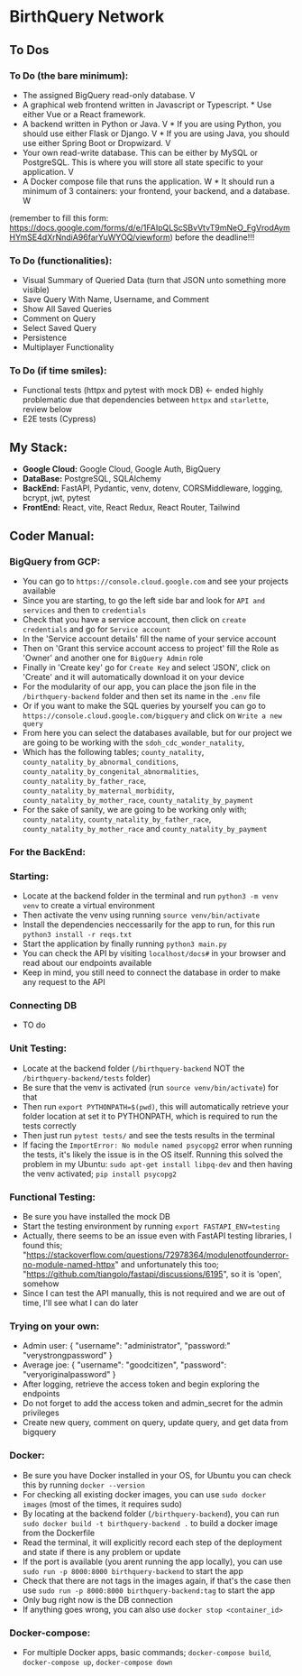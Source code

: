 # BirthQuery Network


## To Dos

### To Do (the bare minimum):
  *  The assigned BigQuery read-only database. V
  *  A graphical web frontend written in Javascript or Typescript. 
    *  Use either Vue or a React framework. 
  *  A backend written in Python or Java. V
    *  If you are using Python, you should use either Flask or Django. V
    *  If you are using Java, you should use either Spring Boot or Dropwizard. V
  *  Your own read-write database. This can be either by MySQL or PostgreSQL. This is where you will store all state specific to your application. V
  *  A Docker compose file that runs the application. W
    *  It should run a minimum of 3 containers: your frontend, your backend, and a database. W

(remember to fill this form: https://docs.google.com/forms/d/e/1FAIpQLScSBvVtvT9mNeO_FgVrodAymHYmSE4dXrNndiA96farYuWYOQ/viewform) before the deadline!!!


### To Do (functionalities):
  *  Visual Summary of Queried Data (turn that JSON unto something more visible)
  *  Save Query With Name, Username, and Comment
  *  Show All Saved Queries
  *  Comment on Query
  *  Select Saved Query
  *  Persistence
  *  Multiplayer Functionality


### To Do (if time smiles):
  *  Functional tests (httpx and pytest with mock DB) <- ended highly problematic due that dependencies between `httpx` and `starlette`, review below
  *  E2E tests (Cypress)


## My Stack:

  *  **Google Cloud:** Google Cloud, Google Auth, BigQuery
  *  **DataBase:** PostgreSQL, SQLAlchemy
  *  **BackEnd:** FastAPI, Pydantic, venv, dotenv, CORSMiddleware, logging, bcrypt, jwt, pytest
  *  **FrontEnd:** React, vite, React Redux, React Router, Tailwind
  

## Coder Manual:

### BigQuery from GCP:
  *  You can go to `https://console.cloud.google.com` and see your projects available
  *  Since you are starting, to go the left side bar and look for `API and services` and then to `credentials`
  *  Check that you have a service account, then click on `create credentials` and go for `Service account`
  *  In the 'Service account details' fill the name of your service account
  *  Then on 'Grant this service account access to project' fill the Role as 'Owner' and another one for
  `BigQuery Admin` role
  *  Finally in 'Create key' go for `Create Key` and select 'JSON', click on 'Create' and it will automatically download it on your device
  *  For the modularity of our app, you can place the json file in the `/birthquery-backend` folder and then set its name in the `.env` file
  *  Or if you want to make the SQL queries by yourself you can go to `https://console.cloud.google.com/bigquery` and click on `Write a new query`
  *  From here you can select the databases available, but for our project we are going to be working with the `sdoh_cdc_wonder_natality`,
  *  Which has the following tables; `county_natality`, `county_natality_by_abnormal_conditions`, `county_natality_by_congenital_abnormalities`, `county_natality_by_father_race`, `county_natality_by_maternal_morbidity`, `county_natality_by_mother_race`, `county_natality_by_payment`
  *  For the sake of sanity, we are going to be working only with; `county_natality`, `county_natality_by_father_race`, `county_natality_by_mother_race` and `county_natality_by_payment`

### For the BackEnd:

### Starting:
  *  Locate at the backend folder in the terminal and run `python3 -m venv venv` to create a virtual environment
  *  Then activate the venv using running `source venv/bin/activate`
  *  Install the dependencies neccessarily for the app to run, for this run `python3 install -r reqs.txt`
  *  Start the application by finally running `python3 main.py`
  *  You can check the API by visiting `localhost/docs#` in your browser and read about our endpoints available
  *  Keep in mind, you still need to connect the database in order to make any request to the API

### Connecting DB
  *  TO do

### Unit Testing:
  *  Locate at the backend folder (`/birthquery-backend` NOT the `/birthquery-backend/tests` folder)
  *  Be sure that the venv is activated (run `source venv/bin/activate`) for that
  *  Then run `export PYTHONPATH=$(pwd)`, this will automatically retrieve your folder location at set it to PYTHONPATH,
  which is required to run the tests correctly
  *  Then just run `pytest tests/` and see the tests results in the terminal
  *  If facing the `ImportError: No module named psycopg2` error when running the tests, it's likely the issue is in the OS itself. Running this solved the problem in my Ubuntu: `sudo apt-get install libpq-dev`
and then having the venv activated; `pip install psycopg2`
  
### Functional Testing:
  *  Be sure you have installed the mock DB
  *  Start the testing environment by running `export FASTAPI_ENV=testing`
  *  Actually, there seems to be an issue even with FastAPI testing libraries, I found this; "https://stackoverflow.com/questions/72978364/modulenotfounderror-no-module-named-httpx" and unfortunately this too; "https://github.com/tiangolo/fastapi/discussions/6195", so it is 'open', somehow  
  *  Since I can test the API manually, this is not required and we are out of time, I'll see what I can do later 
  
### Trying on your own:
  *  Admin user: { "username": "administrator", "password:" "verystrongpassword" }
  *  Average joe: { "username": "goodcitizen", "password": "veryoriginalpassword" }
  *  After logging, retrieve the access token and begin exploring the endpoints
  *  Do not forget to add the access token and admin_secret for the admin privileges
  *  Create new query, comment on query, update query, and get data from bigquery

### Docker:
  *  Be sure you have Docker installed in your OS, for Ubuntu you can check this by running `docker --version`
  *  For checking all existing docker images, you can use `sudo docker images` (most of the times, it requires sudo)
  *  By locating at the backend folder (`/birthquery-backend`), you can run `sudo docker build -t birthquery-backend .` to build a docker image from the Dockerfile
  *  Read the terminal, it will explicitly record each step of the deployment and state if there is any problem or update
  *  If the port is available (you arent running the app locally), you can use `sudo run -p 8000:8000 birthquery-backend` to start the app
  *  Check that there are not tags in the images again, if that's the case then use `sudo run -p 8000:8000 birthquery-backend:tag` to start the app
  *  Only bug right now is the DB connection
  *  If anything goes wrong, you can also use `docker stop <container_id>`
  

### Docker-compose:
  *  For multiple Docker apps, basic commands; `docker-compose build`, `docker-compose up`, `docker-compose down`
  
    
  
